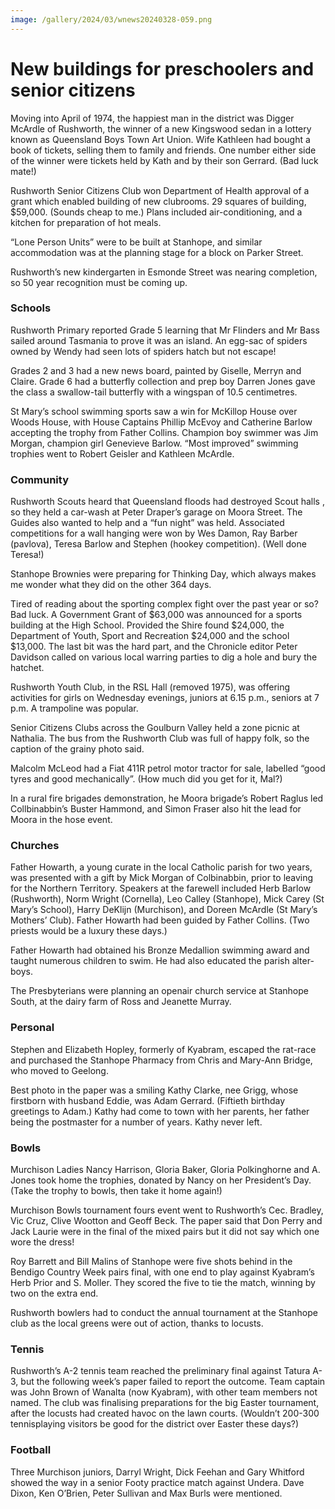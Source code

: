 ```yaml
---
image: /gallery/2024/03/wnews20240328-059.png
---
```


# New buildings for preschoolers and senior citizens

Moving into April of 1974, the happiest man in the district was Digger McArdle of Rushworth, the winner of a new Kingswood sedan in a lottery known as Queensland Boys Town Art Union. Wife Kathleen had bought a book of tickets, selling them to family and friends. One number either side of the winner were tickets held by Kath and by their son Gerrard. (Bad luck mate!)
<!--more-->
Rushworth Senior Citizens Club won Department of Health approval of a grant which enabled building of new clubrooms. 29 squares of building, $59,000. (Sounds cheap to me.) Plans included air-conditioning, and a kitchen for preparation of hot meals.

“Lone Person Units” were to be built at Stanhope, and similar accommodation was at the planning stage for a block on Parker Street.

Rushworth’s new kindergarten in Esmonde Street was nearing completion, so 50 year recognition must be coming up.

### Schools

Rushworth Primary reported Grade 5 learning that Mr Flinders and Mr Bass sailed around Tasmania to prove it was an island. An egg-sac of spiders owned by Wendy had seen lots of spiders hatch but not escape!

Grades 2 and 3 had a new news board, painted by Giselle, Merryn and Claire. Grade 6 had a butterfly collection and prep boy Darren Jones gave the class a swallow-tail butterfly with a wingspan of 10.5 centimetres.

St Mary’s school swimming sports saw a win for McKillop House over Woods House, with House Captains Phillip McEvoy and Catherine Barlow accepting the trophy from Father Collins. Champion boy swimmer was Jim Morgan, champion girl Genevieve Barlow. “Most improved” swimming trophies went to Robert Geisler and Kathleen McArdle.

### Community

Rushworth Scouts heard that Queensland floods had destroyed Scout halls , so they held a car-wash at Peter Draper’s garage on Moora Street. The Guides also wanted to help and a “fun night” was held. Associated competitions for a wall hanging were won by Wes Damon, Ray Barber (pavlova), Teresa Barlow and Stephen (hookey competition). (Well done Teresa!)

Stanhope Brownies were preparing for Thinking Day, which always makes me wonder what they did on the other 364 days.

Tired of reading about the sporting complex fight over the past year or so? Bad luck. A Government Grant of $63,000 was announced for a sports building at the High School. Provided the Shire found $24,000, the Department of Youth, Sport and Recreation $24,000 and the school $13,000. The last bit was the hard part, and the Chronicle editor Peter Davidson called on various local warring parties to dig a hole and bury the hatchet.

Rushworth Youth Club, in the RSL Hall (removed 1975), was offering activities for girls on Wednesday evenings, juniors at 6.15 p.m., seniors at 7 p.m. A trampoline was popular.

Senior Citizens Clubs across the Goulburn Valley held a zone picnic at Nathalia. The bus from the Rushworth Club was full of happy folk, so the caption of the grainy photo said.

Malcolm McLeod had a Fiat 411R petrol motor tractor for sale, labelled “good tyres and good mechanically”. (How much did you get for it, Mal?)

In a rural fire brigades demonstration, he Moora brigade’s Robert Raglus led Collbinabbin’s Buster Hammond, and Simon Fraser also hit the lead for Moora in the hose event.

### Churches

Father Howarth, a young curate in the local Catholic parish for two years, was presented with a gift by Mick Morgan of Colbinabbin, prior to leaving for the Northern Territory. Speakers at the farewell included Herb Barlow (Rushworth), Norm Wright (Cornella), Leo Calley (Stanhope), Mick Carey (St Mary’s School), Harry DeKlijn (Murchison), and Doreen McArdle (St Mary’s Mothers’ Club). Father Howarth had been guided by Father Collins. (Two priests would be a luxury these days.)

Father Howarth had obtained his Bronze Medallion swimming award and taught numerous children to swim. He had also educated the parish alter-boys.

The Presbyterians were planning an openair church service at Stanhope South, at the dairy farm of Ross and Jeanette Murray.

### Personal

Stephen and Elizabeth Hopley, formerly of Kyabram, escaped the rat-race and purchased the Stanhope Pharmacy from Chris and Mary-Ann Bridge, who moved to Geelong.

Best photo in the paper was a smiling Kathy Clarke, nee Grigg, whose firstborn with husband Eddie, was Adam Gerrard. (Fiftieth birthday greetings to Adam.) Kathy had come to town with her parents, her father being the postmaster for a number of years. Kathy never left.

### Bowls

Murchison Ladies Nancy Harrison, Gloria Baker, Gloria Polkinghorne and A. Jones took home the trophies, donated by Nancy on her President’s Day. (Take the trophy to bowls, then take it home again!)

Murchison Bowls tournament fours event went to Rushworth’s Cec. Bradley, Vic Cruz, Clive Wootton and Geoff Beck. The paper said that Don Perry and Jack Laurie were in the final of the mixed pairs but it did not say which one wore the dress!

Roy Barrett and Bill Malins of Stanhope were five shots behind in the Bendigo Country Week pairs final, with one end to play against Kyabram’s Herb Prior and S. Moller. They scored the five to tie the match, winning by two on the extra end.

Rushworth bowlers had to conduct the annual tournament at the Stanhope club as the local greens were out of action, thanks to locusts.

### Tennis

Rushworth’s A-2 tennis team reached the preliminary final against Tatura A-3, but the following week’s paper failed to report the outcome. Team captain was John Brown of Wanalta (now Kyabram), with other team members not named. The club was finalising preparations for the big Easter tournament, after the locusts had created havoc on the lawn courts. (Wouldn’t 200-300 tennisplaying visitors be good for the district over Easter these days?)

### Football

Three Murchison juniors, Darryl Wright, Dick Feehan and Gary Whitford showed the way in a senior Footy practice match against Undera. Dave Dixon, Ken O’Brien, Peter Sullivan and Max Burls were mentioned.
